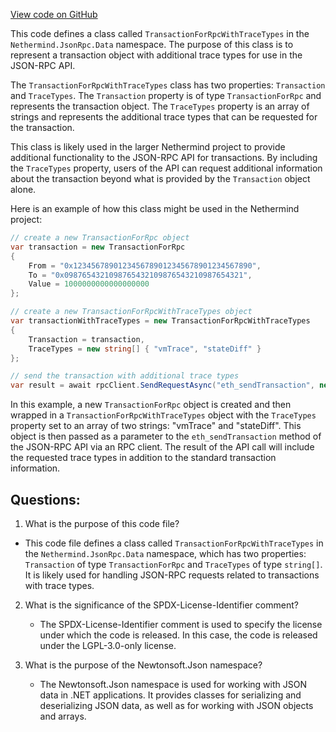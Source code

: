[View code on GitHub](https://github.com/NethermindEth/nethermind/src/Nethermind/Nethermind.JsonRpc/Data/TransactionForRpcWithTraceTypes.cs)

This code defines a class called `TransactionForRpcWithTraceTypes` in the `Nethermind.JsonRpc.Data` namespace. The purpose of this class is to represent a transaction object with additional trace types for use in the JSON-RPC API. 

The `TransactionForRpcWithTraceTypes` class has two properties: `Transaction` and `TraceTypes`. The `Transaction` property is of type `TransactionForRpc` and represents the transaction object. The `TraceTypes` property is an array of strings and represents the additional trace types that can be requested for the transaction. 

This class is likely used in the larger Nethermind project to provide additional functionality to the JSON-RPC API for transactions. By including the `TraceTypes` property, users of the API can request additional information about the transaction beyond what is provided by the `Transaction` object alone. 

Here is an example of how this class might be used in the Nethermind project:

```csharp
// create a new TransactionForRpc object
var transaction = new TransactionForRpc
{
    From = "0x1234567890123456789012345678901234567890",
    To = "0x0987654321098765432109876543210987654321",
    Value = 1000000000000000000
};

// create a new TransactionForRpcWithTraceTypes object
var transactionWithTraceTypes = new TransactionForRpcWithTraceTypes
{
    Transaction = transaction,
    TraceTypes = new string[] { "vmTrace", "stateDiff" }
};

// send the transaction with additional trace types
var result = await rpcClient.SendRequestAsync("eth_sendTransaction", new object[] { transactionWithTraceTypes });
```

In this example, a new `TransactionForRpc` object is created and then wrapped in a `TransactionForRpcWithTraceTypes` object with the `TraceTypes` property set to an array of two strings: "vmTrace" and "stateDiff". This object is then passed as a parameter to the `eth_sendTransaction` method of the JSON-RPC API via an RPC client. The result of the API call will include the requested trace types in addition to the standard transaction information.
## Questions: 
 1. What is the purpose of this code file?
   - This code file defines a class called `TransactionForRpcWithTraceTypes` in the `Nethermind.JsonRpc.Data` namespace, which has two properties: `Transaction` of type `TransactionForRpc` and `TraceTypes` of type `string[]`. It is likely used for handling JSON-RPC requests related to transactions with trace types.

2. What is the significance of the SPDX-License-Identifier comment?
   - The SPDX-License-Identifier comment is used to specify the license under which the code is released. In this case, the code is released under the LGPL-3.0-only license.

3. What is the purpose of the Newtonsoft.Json namespace?
   - The Newtonsoft.Json namespace is used for working with JSON data in .NET applications. It provides classes for serializing and deserializing JSON data, as well as for working with JSON objects and arrays.